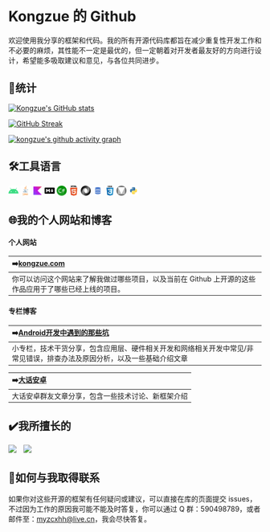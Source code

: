 # Kongzue 的 Github

欢迎使用我分享的框架和代码。我的所有开源代码库都旨在减少重复性开发工作和不必要的麻烦，其性能不一定是最优的，但一定朝着对开发者最友好的方向进行设计，希望能多吸取建议和意见，与各位共同进步。

## 🚀统计

[![Kongzue's GitHub stats](https://github-readme-stats.vercel.app/api?username=kongzue&show_icons=true)](https://github.com/kongzue/)

[![GitHub Streak](https://github-readme-streak-stats.herokuapp.com?user=kongzue&locale=zh)](https://git.io/streak-stats)

[![kongzue's github activity graph](https://activity-graph.herokuapp.com/graph?username=kongzue&bg_color=ffffff&color=5194F0&line=5194F0&point=5194F0&area_color=D5E5FA&area=true&hide_border=true)](https://github.com/kongzue)

## 🛠️工具语言

<code><img height="20" src="https://raw.githubusercontent.com/kongzue/kongzue/main/res/android.png"></code> <code><img height="20" src="https://raw.githubusercontent.com/kongzue/kongzue/main/res/java.png"></code> <code><img height="20" src="https://raw.githubusercontent.com/kongzue/kongzue/main/res/i_kotlin.png"></code> <code><img height="20" src="https://raw.githubusercontent.com/kongzue/kongzue/main/res/markdown.png"></code> <code><img height="20" src="https://raw.githubusercontent.com/kongzue/kongzue/main/res/csharp.png"></code> <code><img height="20" src="https://raw.githubusercontent.com/kongzue/kongzue/main/res/html.png"></code> <code><img height="20" src="https://raw.githubusercontent.com/kongzue/kongzue/main/res/json.png"></code> <code><img height="20" src="https://raw.githubusercontent.com/kongzue/kongzue/main/res/sql.png"></code> <code><img height="20" src="https://raw.githubusercontent.com/kongzue/kongzue/main/res/css.png"></code> <code><img height="20" src="https://raw.githubusercontent.com/kongzue/kongzue/main/res/material-design.png"></code> <code><img height="20" src="https://raw.githubusercontent.com/kongzue/kongzue/main/res/python.png"></code>

## 🌐我的个人网站和博客

#### 个人网站 

| ➡️[kongzue.com](https://www.kongzue.com)                      |
| :----------------------------------------------------------- |
| 你可以访问这个网站来了解我做过哪些项目，以及当前在 Github 上开源的这些作品应用于了哪些已经上线的项目。 |

#### 专栏博客 

| ➡️[Android开发中遇到的那些坑](https://xiaozhuanlan.com/kongzue) |
| :----------------------------------------------------------- |
| 小专栏，技术干货分享，包含应用层、硬件相关开发和网络相关开发中常见/非常见错误，排查办法及原因分析，以及一些基础介绍文章 |

| ➡️[大话安卓](https://xiaozhuanlan.com/dahuaandroid) |
| :------------------------------------------------- |
| 大话安卓群友文章分享，包含一些技术讨论、新框架介绍 |

## ✔️我所擅长的

<img src="https://img.shields.io/badge/Android-Programmer-green?style=for-the-badge&logo=android" />　<img src="https://img.shields.io/badge/UI-Designer-blue?style=for-the-badge&logo=Material-Design" />　

## 📧如何与我取得联系

如果你对这些开源的框架有任何疑问或建议，可以直接在库的页面提交 issues，不过因为工作的原因我可能不能及时答复，你可以通过 Q 群：590498789，或者邮件至：myzcxhh@live.cn，我会尽快答复。

